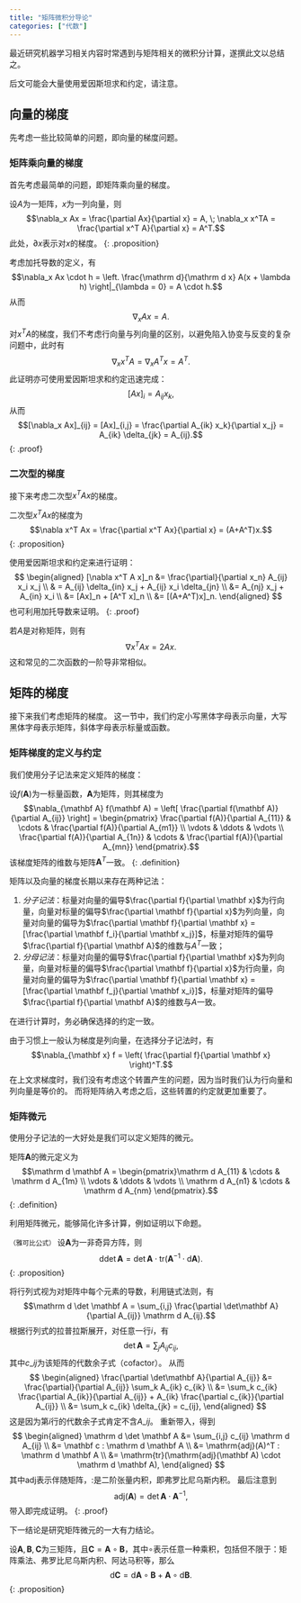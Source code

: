 ```yaml
---
title: "矩阵微积分导论"
categories: ["代数"]
---
```


最近研究机器学习相关内容时常遇到与矩阵相关的微积分计算，遂撰此文以总结之。

后文可能会大量使用爱因斯坦求和约定，请注意。

## 向量的梯度

先考虑一些比较简单的问题，即向量的梯度问题。

### 矩阵乘向量的梯度

首先考虑最简单的问题，即矩阵乘向量的梯度。

设$A$为一矩阵，$x$为一列向量，则
$$\nabla_x Ax = \frac{\partial Ax}{\partial x} = A, \; \nabla_x x^TA = \frac{\partial x^T A}{\partial x} = A^T.$$
此处，$\partial x$表示对$x$的梯度。
{: .proposition}

考虑加托导数的定义，有
$$\nabla_x Ax \cdot h = \left. \frac{\mathrm d}{\mathrm d x} A(x + \lambda h) \right|_{\lambda = 0} = A \cdot h.$$
从而
$$\nabla_x Ax = A.$$
对$x^T A$的梯度，我们不考虑行向量与列向量的区别，以避免陷入协变与反变的复杂问题中，此时有
$$\nabla_x x^T A = \nabla_x A^T x = A^T.$$
此证明亦可使用爱因斯坦求和约定迅速完成：
$$[Ax]_i = A_{ij} x_k,$$
从而
$$[\nabla_x Ax]_{ij} = [Ax]_{i,j} = \frac{\partial A_{ik} x_k}{\partial x_j} = A_{ik} \delta_{jk} = A_{ij}.$$
{: .proof}

### 二次型的梯度

接下来考虑二次型$x^T A x$的梯度。

二次型$x^T Ax$的梯度为
$$\nabla x^T Ax = \frac{\partial x^T Ax}{\partial x} = (A+A^T)x.$$
{: .proposition}

使用爱因斯坦求和约定来进行证明：
$$
\begin{aligned}
[\nabla x^T A x]_n &= \frac{\partial}{\partial x_n} A_{ij} x_i x_j \\
& = A_{ij} \delta_{in} x_j + A_{ij} x_i \delta_{jn} \\
&= A_{nj} x_j + A_{in} x_i \\
&= [Ax]_n + [A^T x]_n \\
&= [(A+A^T)x]_n.
\end{aligned}
$$
也可利用加托导数来证明。
{: .proof}

若$A$是对称矩阵，则有
$$\nabla x^T A x = 2 Ax.$$
这和常见的二次函数的一阶导非常相似。

## 矩阵的梯度

接下来我们考虑矩阵的梯度。
这一节中，我们约定小写黑体字母表示向量，大写黑体字母表示矩阵，斜体字母表示标量或函数。

### 矩阵梯度的定义与约定

我们使用分子记法来定义矩阵的梯度：

设$f(\mathbf A)$为一标量函数，$\mathbf A$为矩阵，则其梯度为
$$\nabla_{\mathbf A} f(\mathbf A) = \left[ \frac{\partial f(\mathbf A)}{\partial A_{ij}} \right] = \begin{pmatrix}
\frac{\partial f(A)}{\partial A_{11}} & \cdots & \frac{\partial f(A)}{\partial A_{m1}} \\
\vdots & \ddots & \vdots \\
\frac{\partial f(A)}{\partial A_{1n}} & \cdots & \frac{\partial f(A)}{\partial A_{mn}}
\end{pmatrix}.$$
该梯度矩阵的维数与矩阵$\mathbf A^T$一致。
{: .definition}

矩阵以及向量的梯度长期以来存在两种记法：
1. *分子记法*：标量对向量的偏导$\frac{\partial f}{\partial \mathbf x}$为行向量，向量对标量的偏导$\frac{\partial \mathbf f}{\partial x}$为列向量，向量对向量的偏导为$\frac{\partial \mathbf f}{\partial \mathbf x} = [\frac{\partial \mathbf f_i}{\partial \mathbf x_j}]$，标量对矩阵的偏导$\frac{\partial f}{\partial \mathbf A}$的维数与$A^T$一致；
2. *分母记法*：标量对向量的偏导$\frac{\partial f}{\partial \mathbf x}$为列向量，向量对标量的偏导$\frac{\partial \mathbf f}{\partial x}$为行向量，向量对向量的偏导为$\frac{\partial \mathbf f}{\partial \mathbf x} = [\frac{\partial \mathbf f_j}{\partial \mathbf x_i}]$，标量对矩阵的偏导$\frac{\partial f}{\partial \mathbf A}$的维数与$A$一致。

在进行计算时，务必确保选择的约定一致。

由于习惯上一般认为梯度是列向量，在选择分子记法时，有
$$\nabla_{\mathbf x} f = \left( \frac{\partial f}{\partial \mathbf x} \right)^T.$$
在上文求梯度时，我们没有考虑这个转置产生的问题，因为当时我们认为行向量和列向量是等价的。
而将矩阵纳入考虑之后，这些转置的约定就更加重要了。

### 矩阵微元

使用分子记法的一大好处是我们可以定义矩阵的微元。

矩阵$\mathbf A$的微元定义为
$$\mathrm d \mathbf A = \begin{pmatrix}\mathrm d A_{11} & \cdots & \mathrm d A_{1m} \\ \vdots & \ddots & \vdots \\ \mathrm d A_{n1} & \cdots & \mathrm d A_{nm} \end{pmatrix}.$$
{: .definition}

利用矩阵微元，能够简化许多计算，例如证明以下命题。

<small>（雅可比公式）</small>
设$\mathbf A$为一非奇异方阵，则
$$\mathrm d \det\mathbf A = \det \mathbf A \cdot \mathrm{tr}(\mathbf A^{-1} \cdot \mathrm d \mathbf A).$$
{: .proposition}

将行列式视为对矩阵中每个元素的导数，利用链式法则，有
$$\mathrm d \det \mathbf A = \sum_{i,j} \frac{\partial \det\mathbf A}{\partial A_{ij}} \mathrm d A_{ij}.$$
根据行列式的拉普拉斯展开，对任意一行$i$，有
$$\det \mathbf A = \sum_j A_{ij} c_{ij},$$
其中$c\_{ij}$为该矩阵的代数余子式（cofactor）。
从而
$$
\begin{aligned}
\frac{\partial \det\mathbf A}{\partial A_{ij}} 
&= \frac{\partial}{\partial A_{ij}} \sum_k A_{ik} c_{ik} \\
&= \sum_k c_{ik} \frac{\partial A_{ik}}{\partial A_{ij}} + A_{ik} \frac{\partial c_{ik}}{\partial A_{ij}} \\
&= \sum_k c_{ik} \delta_{jk} = c_{ij},
\end{aligned}
$$
这是因为第$i$行的代数余子式肯定不含$A\_{ij}$。
重新带入，得到
$$
\begin{aligned}
\mathrm d \det \mathbf A &= \sum_{i,j} c_{ij} \mathrm d A_{ij} \\ 
&= \mathbf c : \mathrm d \mathbf A \\
&= \mathrm{adj}(A)^T : \mathrm d \mathbf A \\
&= \mathrm{tr}(\mathrm{adj}(\mathbf A) \cdot \mathrm d \mathbf A),
\end{aligned}
$$
其中$\mathrm{adj}$表示伴随矩阵，$:$是二阶张量内积，即弗罗比尼乌斯内积。
最后注意到
$$\mathrm{adj}(\mathbf A) = \det \mathbf A \cdot \mathbf A^{-1},$$
带入即完成证明。
{: .proof}

下一结论是研究矩阵微元的一大有力结论。

设$\mathbf A, \mathbf B, \mathbf C$为三矩阵，且$\mathbf C = \mathbf A \circ \mathbf B$，其中$\circ$表示任意一种乘积，包括但不限于：矩阵乘法、弗罗比尼乌斯内积、阿达马积等，那么
$$\mathrm d \mathbf C = \mathrm d \mathbf A \circ \mathbf B + \mathbf A \circ \mathrm d \mathbf B.$$
{: .proposition}
